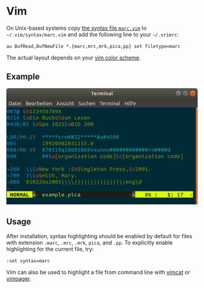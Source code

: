 ---
---

# Vim

On Unix-based systems copy [the syntax file `marc.vim`](marc.vim) to
`~/.vim/syntax/marc.vim` and add the following line to your `~/.vrimrc`:

~~~vi
au BufRead,BufNewFile *.{marc,mrc,mrk,pica,pp} set filetype=marc
~~~

The actual layout depends on your [vim color scheme](https://vimcolors.com/).

## Example

![](screenshot.png)

## Usage

After installation, syntax highlighting should be enabled by default for files
with extension `.marc`, `.mrc`, `.mrk`, `pica`, and `.pp`. To explicitly enable highlighting for the current file, try:

~~~vi
:set syntax=marc
~~~

Vim can also be used to highlight a file from command line with [vimcat] or
[vimpager].

[vimcat]: https://github.com/ofavre/vimcat
[vimpager]: https://github.com/rkitover/vimpager
